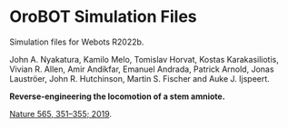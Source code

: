 # OroBOT Simulation Files
Simulation files for Webots R2022b.

John A. Nyakatura, Kamilo Melo, Tomislav Horvat, Kostas Karakasiliotis, Vivian R. Allen, Amir Andikfar, Emanuel Andrada, Patrick Arnold, Jonas Lauströer, John R. Hutchinson, Martin S. Fischer and Auke J. Ijspeert.

**Reverse-engineering the locomotion of a stem amniote.**

[Nature 565, 351–355; 2019](https://www.nature.com/articles/s41586-018-0851-2).

